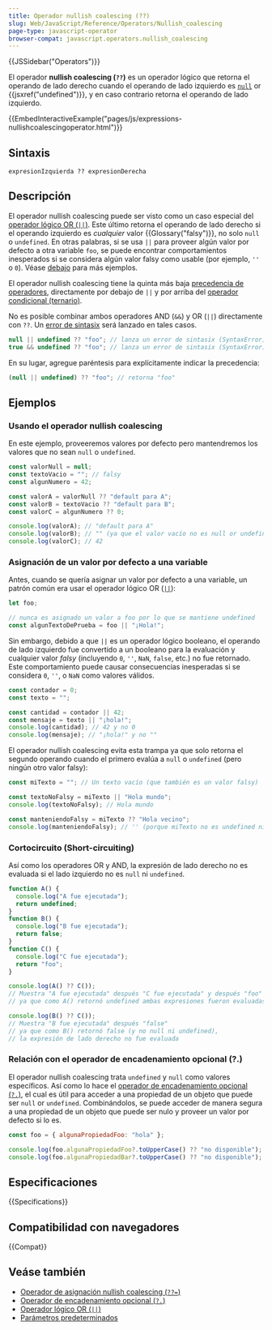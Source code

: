 ```yaml
---
title: Operador nullish coalescing (??)
slug: Web/JavaScript/Reference/Operators/Nullish_coalescing
page-type: javascript-operator
browser-compat: javascript.operators.nullish_coalescing
---
```


{{JSSidebar("Operators")}}

El operador **nullish coalescing (`??`)** es un operador lógico que retorna el operando de lado derecho cuando el operando de lado izquierdo es [`null`](/es/docs/Web/JavaScript/Reference/Operators/null) or {{jsxref("undefined")}},
y en caso contrario retorna el operando de lado izquierdo.

{{EmbedInteractiveExample("pages/js/expressions-nullishcoalescingoperator.html")}}

## Sintaxis

```js-nolint
expresionIzquierda ?? expresionDerecha
```

## Descripción

El operador nullish coalescing puede ser visto como un caso especial del [operador lógico OR (`||`)](/en-US/docs/Web/JavaScript/Reference/Operators/Logical_OR). Este último retorna el operando de lado derecho si el operando izquierdo es _cualquier_ valor {{Glossary("falsy")}}, no solo `null` o `undefined`. En otras palabras, si se usa `||` para proveer algún valor por defecto a otra variable `foo`, se puede encontrar comportamientos inesperados si se considera algún valor falsy como usable (por ejemplo, `''` o `0`). Véase [debajo](#asignación-de-un-valor-por-defecto-a-una-variable) para más ejemplos.

El operador nullish coalescing tiene la quinta más baja [precedencia de operadores](/es/docs/Web/JavaScript/Reference/Operators/Operator_precedence), directamente por debajo de `||` y por arriba del [operador condicional (ternario)](/es/docs/Web/JavaScript/Reference/Operators/Conditional_operator).

No es posible combinar ambos operadores AND (`&&`) y OR (`||`) directamente con `??`. Un [error de sintasix](/en-US/docs/Web/JavaScript/Reference/Errors/Cant_use_nullish_coalescing_unparenthesized) será lanzado en tales casos.

```js example-bad
null || undefined ?? "foo"; // lanza un error de sintasix (SyntaxError)
true && undefined ?? "foo"; // lanza un error de sintasix (SyntaxError)
```

En su lugar, agregue paréntesis para explícitamente indicar la precedencia:

```js example-good
(null || undefined) ?? "foo"; // retorna "foo"
```

## Ejemplos

### Usando el operador nullish coalescing

En este ejemplo, proveeremos valores por defecto pero mantendremos los valores que no sean `null` o `undefined`.

```js
const valorNull = null;
const textoVacio = ""; // falsy
const algunNumero = 42;

const valorA = valorNull ?? "default para A";
const valorB = textoVacio ?? "default para B";
const valorC = algunNumero ?? 0;

console.log(valorA); // "default para A"
console.log(valorB); // "" (ya que el valor vacío no es null or undefined)
console.log(valorC); // 42
```

### Asignación de un valor por defecto a una variable

Antes, cuando se quería asignar un valor por defecto a una variable, un patrón común era usar el operador lógico OR ([`||`](/en-US/docs/Web/JavaScript/Reference/Operators/Logical_OR)):

```js
let foo;

// nunca es asignado un valor a foo por lo que se mantiene undefined
const algunTextoDePrueba = foo || "¡Hola!";
```

Sin embargo, debido a que `||` es un operador lógico booleano, el operando de lado izquierdo fue convertido a un booleano para la evaluación y cualquier valor _falsy_ (incluyendo `0`, `''`, `NaN`, `false`, etc.) no fue retornado. Este comportamiento puede causar consecuencias inesperadas si se considera `0`, `''`, o `NaN` como valores válidos.

```js
const contador = 0;
const texto = "";

const cantidad = contador || 42;
const mensaje = texto || "¡hola!";
console.log(cantidad); // 42 y no 0
console.log(mensaje); // "¡hola!" y no ""
```

El operador nullish coalescing evita esta trampa ya que solo retorna el segundo operando cuando el primero evalúa a `null` o `undefined` (pero ningún otro valor falsy):

```js
const miTexto = ""; // Un texto vacío (que también es un valor falsy)

const textoNoFalsy = miTexto || "Hola mundo";
console.log(textoNoFalsy); // Hola mundo

const manteniendoFalsy = miTexto ?? "Hola vecino";
console.log(manteniendoFalsy); // '' (porque miTexto no es undefined ni null)
```

### Cortocircuito (Short-circuiting)

Así como los operadores OR y AND, la expresión de lado derecho no es evaluada si el lado izquierdo no es `null` ni `undefined`.

```js
function A() {
  console.log("A fue ejecutada");
  return undefined;
}
function B() {
  console.log("B fue ejecutada");
  return false;
}
function C() {
  console.log("C fue ejecutada");
  return "foo";
}

console.log(A() ?? C());
// Muestra "A fue ejecutada" después "C fue ejecutada" y después "foo"
// ya que como A() retornó undefined ambas expresiones fueron evaluadas

console.log(B() ?? C());
// Muestra "B fue ejecutada" después "false"
// ya que como B() retornó false (y no null ni undefined),
// la expresión de lado derecho no fue evaluada
```

### Relación con el operador de encadenamiento opcional (?.)

El operador nullish coalescing trata `undefined` y `null` como valores específicos. Así como lo hace el [operador de encadenamiento opcional (`?.`)](/es/docs/Web/JavaScript/Reference/Operators/Optional_chaining), el cual es útil para acceder a una propiedad de un objeto que puede ser `null` or `undefined`. Combinándolos, se puede acceder de manera segura a una propiedad de un objeto que puede ser nulo y proveer un valor por defecto si lo es.

```js
const foo = { algunaPropiedadFoo: "hola" };

console.log(foo.algunaPropiedadFoo?.toUpperCase() ?? "no disponible"); // "hola"
console.log(foo.algunaPropiedadBar?.toUpperCase() ?? "no disponible"); // "no disponible"
```

## Especificaciones

{{Specifications}}

## Compatibilidad con navegadores

{{Compat}}

## Veáse también

- [Operador de asignación nullish coalescing (`??=`)](/en-US/docs/Web/JavaScript/Reference/Operators/Nullish_coalescing_assignment)
- [Operador de encadenamiento opcional (`?.`)](/es/docs/Web/JavaScript/Reference/Operators/Optional_chaining)
- [Operador lógico OR (`||`)](/en-US/docs/Web/JavaScript/Reference/Operators/Logical_OR)
- [Parámetros predeterminados](/es/docs/Web/JavaScript/Reference/Functions/Default_parameters)
